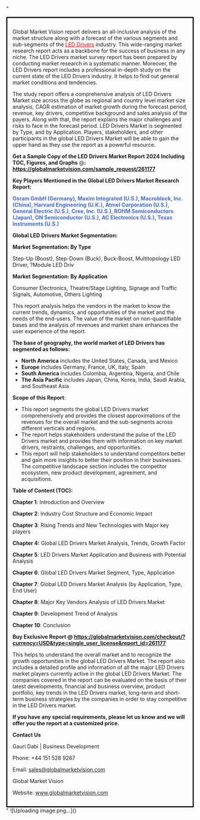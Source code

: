 "<div style='border: 3px solid black; padding: 1em;'>

Global Market Vision report delivers an all-inclusive analysis of the market structure along with a forecast of the various segments and sub-segments of the <a style='color: #ff0000;' href='https://globalmarketvision.com/reports/global-led-drivers-market/261177'>LED Drivers</a> industry. This wide-ranging market research report acts as a backbone for the success of business in any niche. The LED Drivers market survey report has been prepared by conducting market research in a systematic manner. Moreover, the LED Drivers report includes a professional in-depth study on the current state of the LED Drivers industry. It helps to find out general market conditions and tendencies.

The study report offers a comprehensive analysis of LED Drivers Market size across the globe as regional and country level market size analysis, CAGR estimation of market growth during the forecast period, revenue, key drivers, competitive background and sales analysis of the payers. Along with that, the report explains the major challenges and risks to face in the forecast period. LED Drivers Market is segmented by Type, and by Application. Players, stakeholders, and other participants in the global LED Drivers Market will be able to gain the upper hand as they use the report as a powerful resource.

<strong>Get a Sample Copy of the LED Drivers Market Report 2024 Including TOC, Figures, and Graphs</strong> @<strong>:</strong><strong> <a style='color: #ff0000;' href='https://globalmarketvision.com/sample_request/261177?utm_source=linkedinPulse&utm_medium=Dhiraj&utm_campaign=SN'><strong>https://globalmarketvision.com/sample_request/261177</strong></a></strong>

<strong>Key Players Mentioned in the Global LED Drivers Market Research Report:</strong>

<strong style='color: #4169e1;'>Osram GmbH (Germany), Maxim Integrated (U.S.), Macroblock, Inc. (China), Harvard Engineering (U.K.), Atmel Corporation (U.S.), General Electric (U.S.), Cree, Inc. (U.S.), ROHM Semiconductors (Japan), ON Semiconductor (U.S.), AC Electronics (U.S.), Texas Instruments (U.S.)</strong>

<strong>Global LED Drivers Market Segmentation:</strong>

<strong>Market Segmentation: By Type</strong>

Step-Up (Boost), Step-Down (Buck), Buck-Boost, Multitopology LED Driver, ?Module LED Driv

<strong>Market Segmentation: By Application</strong>

Consumer Electronics, Theatre/Stage Lighting, Signage and Traffic Signals, Automotive, Others Lighting

This report analysis helps the vendors in the market to know the current trends, dynamics, and opportunities of the market and the needs of the end-users. The value of the market on non-quantifiable bases and the analysis of revenues and market share enhances the user experience of the report.

<strong>The base of geography, the world market of LED Drivers has segmented as follows:</strong>
<ul>
  <li><strong>North America</strong> includes the United States, Canada, and Mexico</li>
  <li><strong>Europe</strong> includes Germany, France, UK, Italy, Spain</li>
  <li><strong>South America</strong> includes Colombia, Argentina, Nigeria, and Chile</li>
  <li><strong>The Asia Pacific</strong> includes Japan, China, Korea, India, Saudi Arabia, and Southeast Asia</li>
</ul>
<strong>Scope of this Report</strong>:
<ul>
  <li>This report segments the global LED Drivers market comprehensively and provides the closest approximations of the revenues for the overall market and the sub-segments across different verticals and regions.</li>
  <li>The report helps stakeholders understand the pulse of the LED Drivers market and provides them with information on key market drivers, restraints, challenges, and opportunities.</li>
  <li>This report will help stakeholders to understand competitors better and gain more insights to better their position in their businesses. The competitive landscape section includes the competitor ecosystem, new product development, agreement, and acquisitions.</li>
</ul>
<strong>Table of Content (TOC): </strong>

<strong>Chapter 1</strong>: Introduction and Overview

<strong>Chapter 2</strong>: Industry Cost Structure and Economic Impact

<strong>Chapter 3</strong>: Rising Trends and New Technologies with Major key players

<strong>Chapter 4:</strong> Global LED Drivers Market Analysis, Trends, Growth Factor

<strong>Chapter 5</strong>: LED Drivers Market Application and Business with Potential Analysis

<strong>Chapter 6</strong>: Global LED Drivers Market Segment, Type, Application

<strong>Chapter 7</strong>: Global LED Drivers Market Analysis (by Application, Type, End User)

<strong>Chapter 8</strong>: Major Key Vendors Analysis of LED Drivers Market

<strong>Chapter 9</strong>: Development Trend of Analysis

<strong>Chapter 10</strong>: Conclusion

<strong>Buy Exclusive Report @</strong><strong> <strong><a style='color: #ff0000;' href='https://globalmarketvision.com/checkout/?currency=USD&type=single_user_license&report_id=261177?utm_source=linkedinPulse&utm_medium=Dhiraj&utm_campaign=SN'>https://globalmarketvision.com/checkout/?currency=USD&type=single_user_license&report_id=261177</a></strong>
</strong>

This helps to understand the overall market and to recognize the growth opportunities in the global LED Drivers Market. The report also includes a detailed profile and information of all the major LED Drivers market players currently active in the global LED Drivers Market. The companies covered in the report can be evaluated on the basis of their latest developments, financial and business overview, product portfolio, key trends in the LED Drivers market, long-term and short-term business strategies by the companies in order to stay competitive in the LED Drivers market.

<strong>If you have any special requirements, please let us know and we will offer you the report at a customized price.</strong>

<strong>Contact Us</strong>

Gauri Dabi | Business Development

Phone: +44 151 528 9267

Email: <a href='mailto:sales@globalmarketvision.com'>sales@globalmarketvision.com</a>

Global Market Vision

Website: <a href='http://www.globalmarketvision.com/'>www.globalmarketvision.com</a>

</div>"
![Uploading image.png…]()
